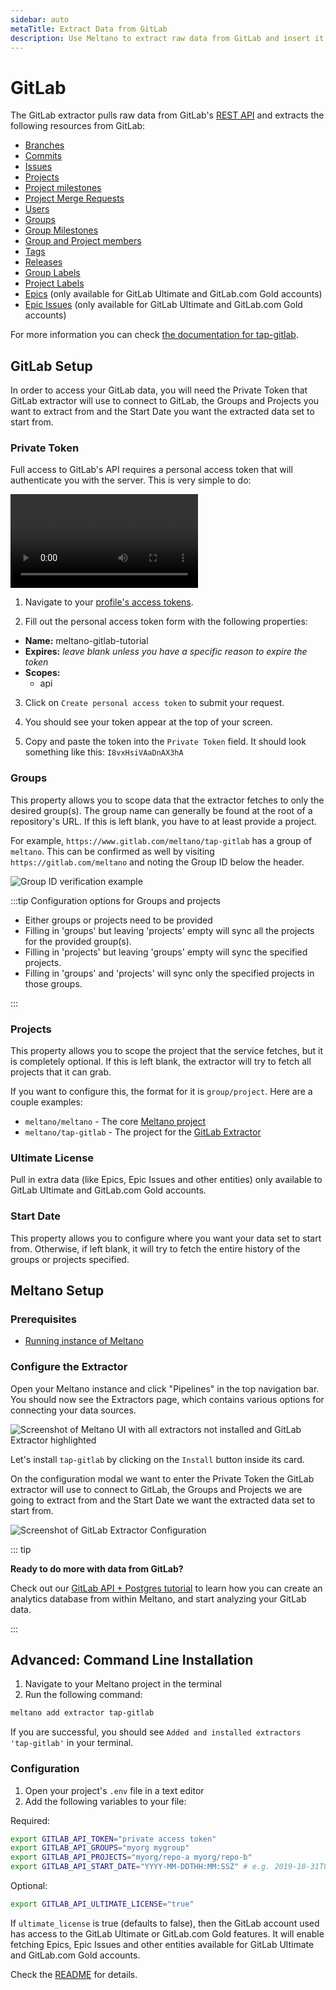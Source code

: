 ```yaml
---
sidebar: auto
metaTitle: Extract Data from GitLab
description: Use Meltano to extract raw data from GitLab and insert it into Postgres, Snowflake, and more.
---
```


# GitLab

The GitLab extractor pulls raw data from GitLab's [REST API](https://docs.gitlab.com/ee/api/README.html) and extracts the following resources from GitLab:

- [Branches](https://docs.gitlab.com/ee/api/branches.html)
- [Commits](https://docs.gitlab.com/ee/api/commits.html)
- [Issues](https://docs.gitlab.com/ee/api/issues.html)
- [Projects](https://docs.gitlab.com/ee/api/projects.html)
- [Project milestones](https://docs.gitlab.com/ee/api/milestones.html)
- [Project Merge Requests](https://docs.gitlab.com/ee/api/merge_requests.html)
- [Users](https://docs.gitlab.com/ee/api/users.html)
- [Groups](https://docs.gitlab.com/ee/api/group_milestones.html)
- [Group Milestones](https://docs.gitlab.com/ee/api/users.html)
- [Group and Project members](https://docs.gitlab.com/ee/api/members.html)
- [Tags](https://docs.gitlab.com/ee/api/tags.html)
- [Releases](https://docs.gitlab.com/ee/api/releases/index.html)
- [Group Labels](https://docs.gitlab.com/ee/api/group_labels.html)
- [Project Labels](https://docs.gitlab.com/ee/api/labels.html)
- [Epics](https://docs.gitlab.com/ee/api/epics.html) (only available for GitLab Ultimate and GitLab.com Gold accounts)
- [Epic Issues](https://docs.gitlab.com/ee/api/epic_issues.html) (only available for GitLab Ultimate and GitLab.com Gold accounts)

For more information you can check [the documentation for tap-gitlab](https://gitlab.com/meltano/tap-gitlab).

## GitLab Setup

In order to access your GitLab data, you will need the Private Token that GitLab extractor will use to connect to GitLab, the Groups and Projects you want to extract from and the Start Date you want the extracted data set to start from.

### Private Token

Full access to GitLab's API requires a personal access token that will authenticate you with the server. This is very simple to do:

<video controls style="max-width: 100%">
  <source src="/screenshots/personal-access-token.mov">
</video>

1. Navigate to your [profile's access tokens](https://gitlab.com/profile/personal_access_tokens).

2. Fill out the personal access token form with the following properties:

- **Name:** meltano-gitlab-tutorial
- **Expires:** _leave blank unless you have a specific reason to expire the token_
- **Scopes:**
  - api

3. Click on `Create personal access token` to submit your request.

4. You should see your token appear at the top of your screen.

5. Copy and paste the token into the `Private Token` field. It should look something like this: `I8vxHsiVAaDnAX3hA`

### Groups

This property allows you to scope data that the extractor fetches to only the desired group(s). The group name can generally be found at the root of a repository's URL. If this is left blank, you have to at least provide a project.

For example, `https://www.gitlab.com/meltano/tap-gitlab` has a group of `meltano`. This can be confirmed as well by visiting `https://gitlab.com/meltano` and noting the Group ID below the header.

![Group ID verification example](/screenshots/group-header-example.png)

:::tip Configuration options for Groups and projects

- Either groups or projects need to be provided
- Filling in 'groups' but leaving 'projects' empty will sync all the projects for the provided group(s).
- Filling in 'projects' but leaving 'groups' empty will sync the specified projects.
- Filling in 'groups' and 'projects' will sync only the specified projects in those groups.

:::

### Projects

This property allows you to scope the project that the service fetches, but it is completely optional. If this is left blank, the extractor will try to fetch all projects that it can grab.

If you want to configure this, the format for it is `group/project`. Here are a couple examples:

- `meltano/meltano` - The core [Meltano project](https://gitlab.com/meltano/)
- `meltano/tap-gitlab` - The project for the [GitLab Extractor](https://gitlab.com/meltano/tap-gitlab)

### Ultimate License

Pull in extra data (like Epics, Epic Issues and other entities) only available to GitLab Ultimate and GitLab.com Gold accounts.

### Start Date

This property allows you to configure where you want your data set to start from. Otherwise, if left blank, it will try to fetch the entire history of the groups or projects specified.

## Meltano Setup

### Prerequisites

- [Running instance of Meltano](/docs/getting-started.html)

### Configure the Extractor

Open your Meltano instance and click "Pipelines" in the top navigation bar. You should now see the Extractors page, which contains various options for connecting your data sources.

![Screenshot of Meltano UI with all extractors not installed and GitLab Extractor highlighted](/images/gitlab-tutorial/01-gitlab-extractor-selection.png)

Let's install `tap-gitlab` by clicking on the `Install` button inside its card.

On the configuration modal we want to enter the Private Token the GitLab extractor will use to connect to GitLab, the Groups and Projects we are going to extract from and the Start Date we want the extracted data set to start from.

![Screenshot of GitLab Extractor Configuration](/images/gitlab-tutorial/02-gitlab-configuration.png)

::: tip

**Ready to do more with data from GitLab?**

Check out our [GitLab API + Postgres tutorial](/tutorials/gitlab-and-postgres.html) to learn how you can create an analytics database from within Meltano, and start analyzing your GitLab data.

:::

## Advanced: Command Line Installation

1. Navigate to your Meltano project in the terminal
1. Run the following command:

```bash
meltano add extractor tap-gitlab
```

If you are successful, you should see `Added and installed extractors 'tap-gitlab'` in your terminal.

### Configuration

1. Open your project's `.env` file in a text editor
1. Add the following variables to your file:

Required:

```bash
export GITLAB_API_TOKEN="private access token"
export GITLAB_API_GROUPS="myorg mygroup"
export GITLAB_API_PROJECTS="myorg/repo-a myorg/repo-b"
export GITLAB_API_START_DATE="YYYY-MM-DDTHH:MM:SSZ" # e.g. 2019-10-31T00:00:00Z
```

Optional:

```bash
export GITLAB_API_ULTIMATE_LICENSE="true"
```

If `ultimate_license` is true (defaults to false), then the GitLab account used has access to the GitLab Ultimate or GitLab.com Gold features. It will enable fetching Epics, Epic Issues and other entities available for GitLab Ultimate and GitLab.com Gold accounts.

Check the [README](https://gitlab.com/meltano/tap-gitlab) for details.
